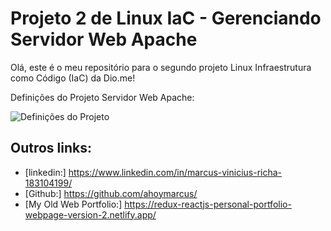 # Projeto 2 de Linux IaC - Gerenciando Servidor Web Apache
Olá, este é o meu repositório para o segundo projeto Linux Infraestrutura como Código (IaC) da Dio.me! 

Definições do Projeto Servidor Web Apache:

![Definições do Projeto](images/definições-do-projeto-Apache-Server_Infrastructure-as-Code_Linux-Experience.png)


## Outros links:

 - [linkedin:] https://www.linkedin.com/in/marcus-vinicius-richa-183104199/
 - [Github:] https://github.com/ahoymarcus/
 - [My Old Web Portfolio:] https://redux-reactjs-personal-portfolio-webpage-version-2.netlify.app/

